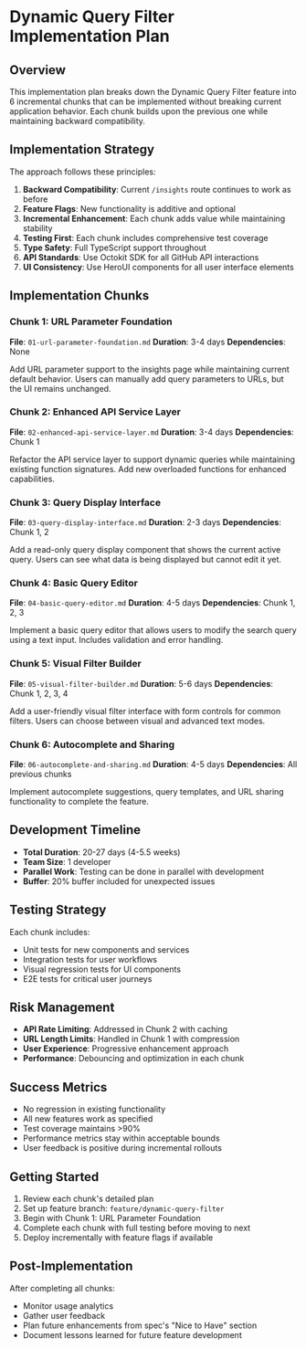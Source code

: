# Dynamic Query Filter Implementation Plan

## Overview

This implementation plan breaks down the Dynamic Query Filter feature into 6 incremental chunks that can be implemented without breaking current application behavior. Each chunk builds upon the previous one while maintaining backward compatibility.

## Implementation Strategy

The approach follows these principles:

1. **Backward Compatibility**: Current `/insights` route continues to work as before
2. **Feature Flags**: New functionality is additive and optional
3. **Incremental Enhancement**: Each chunk adds value while maintaining stability
4. **Testing First**: Each chunk includes comprehensive test coverage
5. **Type Safety**: Full TypeScript support throughout
6. **API Standards**: Use Octokit SDK for all GitHub API interactions
7. **UI Consistency**: Use HeroUI components for all user interface elements

## Implementation Chunks

### Chunk 1: URL Parameter Foundation

**File**: `01-url-parameter-foundation.md`
**Duration**: 3-4 days
**Dependencies**: None

Add URL parameter support to the insights page while maintaining current default behavior. Users can manually add query parameters to URLs, but the UI remains unchanged.

### Chunk 2: Enhanced API Service Layer

**File**: `02-enhanced-api-service-layer.md`
**Duration**: 3-4 days
**Dependencies**: Chunk 1

Refactor the API service layer to support dynamic queries while maintaining existing function signatures. Add new overloaded functions for enhanced capabilities.

### Chunk 3: Query Display Interface

**File**: `03-query-display-interface.md`
**Duration**: 2-3 days
**Dependencies**: Chunk 1, 2

Add a read-only query display component that shows the current active query. Users can see what data is being displayed but cannot edit it yet.

### Chunk 4: Basic Query Editor

**File**: `04-basic-query-editor.md`
**Duration**: 4-5 days
**Dependencies**: Chunk 1, 2, 3

Implement a basic query editor that allows users to modify the search query using a text input. Includes validation and error handling.

### Chunk 5: Visual Filter Builder

**File**: `05-visual-filter-builder.md`
**Duration**: 5-6 days
**Dependencies**: Chunk 1, 2, 3, 4

Add a user-friendly visual filter interface with form controls for common filters. Users can choose between visual and advanced text modes.

### Chunk 6: Autocomplete and Sharing

**File**: `06-autocomplete-and-sharing.md`
**Duration**: 4-5 days
**Dependencies**: All previous chunks

Implement autocomplete suggestions, query templates, and URL sharing functionality to complete the feature.

## Development Timeline

- **Total Duration**: 20-27 days (4-5.5 weeks)
- **Team Size**: 1 developer
- **Parallel Work**: Testing can be done in parallel with development
- **Buffer**: 20% buffer included for unexpected issues

## Testing Strategy

Each chunk includes:

- Unit tests for new components and services
- Integration tests for user workflows
- Visual regression tests for UI components
- E2E tests for critical user journeys

## Risk Management

- **API Rate Limiting**: Addressed in Chunk 2 with caching
- **URL Length Limits**: Handled in Chunk 1 with compression
- **User Experience**: Progressive enhancement approach
- **Performance**: Debouncing and optimization in each chunk

## Success Metrics

- No regression in existing functionality
- All new features work as specified
- Test coverage maintains >90%
- Performance metrics stay within acceptable bounds
- User feedback is positive during incremental rollouts

## Getting Started

1. Review each chunk's detailed plan
2. Set up feature branch: `feature/dynamic-query-filter`
3. Begin with Chunk 1: URL Parameter Foundation
4. Complete each chunk with full testing before moving to next
5. Deploy incrementally with feature flags if available

## Post-Implementation

After completing all chunks:

- Monitor usage analytics
- Gather user feedback
- Plan future enhancements from spec's "Nice to Have" section
- Document lessons learned for future feature development
